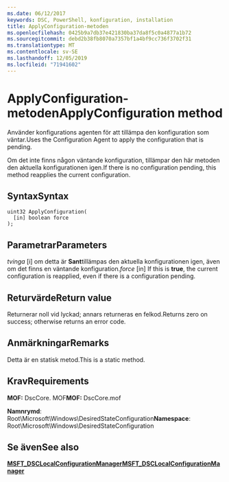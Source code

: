 ```yaml
---
ms.date: 06/12/2017
keywords: DSC, PowerShell, konfiguration, installation
title: ApplyConfiguration-metoden
ms.openlocfilehash: 0425b9a7db37e421830ba37da8f5c0a4877a1b72
ms.sourcegitcommit: debd2b38fb8070a7357bf1a4bf9cc736f3702f31
ms.translationtype: MT
ms.contentlocale: sv-SE
ms.lasthandoff: 12/05/2019
ms.locfileid: "71941602"
---
```

# <a name="applyconfiguration-method"></a><span data-ttu-id="b8a3c-103">ApplyConfiguration-metoden</span><span class="sxs-lookup"><span data-stu-id="b8a3c-103">ApplyConfiguration method</span></span>

<span data-ttu-id="b8a3c-104">Använder konfigurations agenten för att tillämpa den konfiguration som väntar.</span><span class="sxs-lookup"><span data-stu-id="b8a3c-104">Uses the Configuration Agent to apply the configuration that is pending.</span></span>

<span data-ttu-id="b8a3c-105">Om det inte finns någon väntande konfiguration, tillämpar den här metoden den aktuella konfigurationen igen.</span><span class="sxs-lookup"><span data-stu-id="b8a3c-105">If there is no configuration pending, this method reapplies the current configuration.</span></span>

## <a name="syntax"></a><span data-ttu-id="b8a3c-106">Syntax</span><span class="sxs-lookup"><span data-stu-id="b8a3c-106">Syntax</span></span>

```mof
uint32 ApplyConfiguration(
  [in] boolean force
);
```

## <a name="parameters"></a><span data-ttu-id="b8a3c-107">Parametrar</span><span class="sxs-lookup"><span data-stu-id="b8a3c-107">Parameters</span></span>

<span data-ttu-id="b8a3c-108">*tvinga* \[i\] om detta är **Sant**tillämpas den aktuella konfigurationen igen, även om det finns en väntande konfiguration.</span><span class="sxs-lookup"><span data-stu-id="b8a3c-108">*force* \[in\] If this is **true**, the current configuration is reapplied, even if there is a configuration pending.</span></span>

## <a name="return-value"></a><span data-ttu-id="b8a3c-109">Returvärde</span><span class="sxs-lookup"><span data-stu-id="b8a3c-109">Return value</span></span>

<span data-ttu-id="b8a3c-110">Returnerar noll vid lyckad; annars returneras en felkod.</span><span class="sxs-lookup"><span data-stu-id="b8a3c-110">Returns zero on success; otherwise returns an error code.</span></span>

## <a name="remarks"></a><span data-ttu-id="b8a3c-111">Anmärkningar</span><span class="sxs-lookup"><span data-stu-id="b8a3c-111">Remarks</span></span>

<span data-ttu-id="b8a3c-112">Detta är en statisk metod.</span><span class="sxs-lookup"><span data-stu-id="b8a3c-112">This is a static method.</span></span>

## <a name="requirements"></a><span data-ttu-id="b8a3c-113">Krav</span><span class="sxs-lookup"><span data-stu-id="b8a3c-113">Requirements</span></span>

<span data-ttu-id="b8a3c-114">**MOF:** DscCore. MOF</span><span class="sxs-lookup"><span data-stu-id="b8a3c-114">**MOF:** DscCore.mof</span></span>

<span data-ttu-id="b8a3c-115">**Namnrymd**: Root\Microsoft\Windows\DesiredStateConfiguration</span><span class="sxs-lookup"><span data-stu-id="b8a3c-115">**Namespace**: Root\Microsoft\Windows\DesiredStateConfiguration</span></span>

## <a name="see-also"></a><span data-ttu-id="b8a3c-116">Se även</span><span class="sxs-lookup"><span data-stu-id="b8a3c-116">See also</span></span>

[<span data-ttu-id="b8a3c-117">**MSFT_DSCLocalConfigurationManager**</span><span class="sxs-lookup"><span data-stu-id="b8a3c-117">**MSFT_DSCLocalConfigurationManager**</span></span>](msft-dsclocalconfigurationmanager.md)
